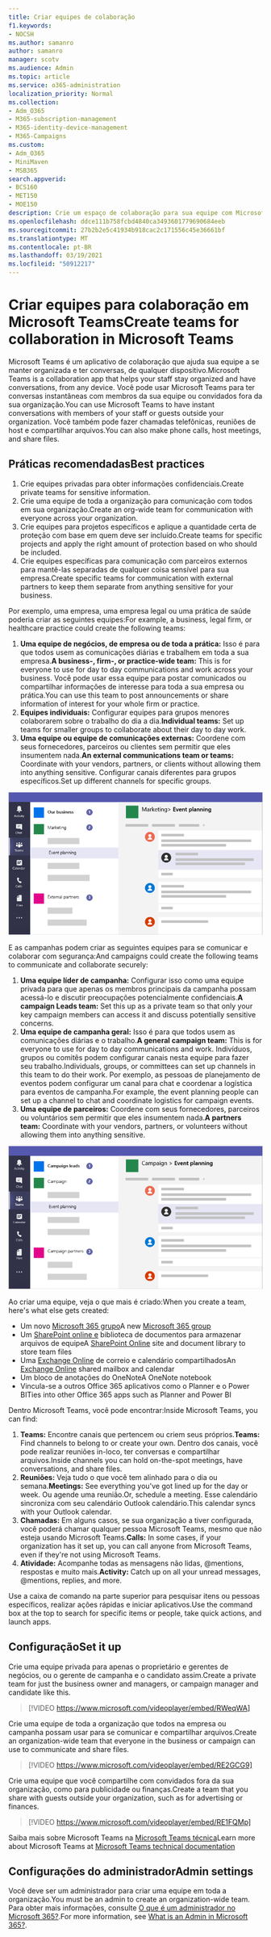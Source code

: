 ```yaml
---
title: Criar equipes de colaboração
f1.keywords:
- NOCSH
ms.author: samanro
author: samanro
manager: scotv
ms.audience: Admin
ms.topic: article
ms.service: o365-administration
localization_priority: Normal
ms.collection:
- Adm_O365
- M365-subscription-management
- M365-identity-device-management
- M365-Campaigns
ms.custom:
- Adm_O365
- MiniMaven
- MSB365
search.appverid:
- BCS160
- MET150
- MOE150
description: Crie um espaço de colaboração para sua equipe com Microsoft Teams.
ms.openlocfilehash: ddce111b758fcbd4840ca3493601779690684eeb
ms.sourcegitcommit: 27b2b2e5c41934b918cac2c171556c45e36661bf
ms.translationtype: MT
ms.contentlocale: pt-BR
ms.lasthandoff: 03/19/2021
ms.locfileid: "50912217"
---
```

# <a name="create-teams-for-collaboration-in-microsoft-teams"></a><span data-ttu-id="bcf7a-103">Criar equipes para colaboração em Microsoft Teams</span><span class="sxs-lookup"><span data-stu-id="bcf7a-103">Create teams for collaboration in Microsoft Teams</span></span>

<span data-ttu-id="bcf7a-104">Microsoft Teams é um aplicativo de colaboração que ajuda sua equipe a se manter organizada e ter conversas, de qualquer dispositivo.</span><span class="sxs-lookup"><span data-stu-id="bcf7a-104">Microsoft Teams is a collaboration app that helps your staff stay organized and have conversations, from any device.</span></span> <span data-ttu-id="bcf7a-105">Você pode usar Microsoft Teams para ter conversas instantâneas com membros da sua equipe ou convidados fora da sua organização.</span><span class="sxs-lookup"><span data-stu-id="bcf7a-105">You can use Microsoft Teams to have instant conversations with members of your staff or guests outside your organization.</span></span> <span data-ttu-id="bcf7a-106">Você também pode fazer chamadas telefônicas, reuniões de host e compartilhar arquivos.</span><span class="sxs-lookup"><span data-stu-id="bcf7a-106">You can also make phone calls, host meetings, and share files.</span></span>

## <a name="best-practices"></a><span data-ttu-id="bcf7a-107">Práticas recomendadas</span><span class="sxs-lookup"><span data-stu-id="bcf7a-107">Best practices</span></span>

1. <span data-ttu-id="bcf7a-108">Crie equipes privadas para obter informações confidenciais.</span><span class="sxs-lookup"><span data-stu-id="bcf7a-108">Create private teams for sensitive information.</span></span>
1. <span data-ttu-id="bcf7a-109">Crie uma equipe de toda a organização para comunicação com todos em sua organização.</span><span class="sxs-lookup"><span data-stu-id="bcf7a-109">Create an org-wide team for communication with everyone across your organization.</span></span>
1. <span data-ttu-id="bcf7a-110">Crie equipes para projetos específicos e aplique a quantidade certa de proteção com base em quem deve ser incluído.</span><span class="sxs-lookup"><span data-stu-id="bcf7a-110">Create teams for specific projects and apply the right amount of protection based on who should be included.</span></span>
1. <span data-ttu-id="bcf7a-111">Crie equipes específicas para comunicação com parceiros externos para mantê-las separadas de qualquer coisa sensível para sua empresa.</span><span class="sxs-lookup"><span data-stu-id="bcf7a-111">Create specific teams for communication with external partners to keep them separate from anything sensitive for your business.</span></span>

<span data-ttu-id="bcf7a-112">Por exemplo, uma empresa, uma empresa legal ou uma prática de saúde poderia criar as seguintes equipes:</span><span class="sxs-lookup"><span data-stu-id="bcf7a-112">For example, a business, legal firm, or healthcare practice could create the following teams:</span></span>

1. <span data-ttu-id="bcf7a-113">**Uma equipe de negócios, de empresa ou de toda a prática:** Isso é para que todos usem as comunicações diárias e trabalhem em toda a sua empresa.</span><span class="sxs-lookup"><span data-stu-id="bcf7a-113">**A business-, firm-, or practice-wide team:** This is for everyone to use for day to day communications and work across your business.</span></span> <span data-ttu-id="bcf7a-114">Você pode usar essa equipe para postar comunicados ou compartilhar informações de interesse para toda a sua empresa ou prática.</span><span class="sxs-lookup"><span data-stu-id="bcf7a-114">You can use this team to post announcements or share information of interest for your whole firm or practice.</span></span>
1. <span data-ttu-id="bcf7a-115">**Equipes individuais:** Configurar equipes para grupos menores colaborarem sobre o trabalho do dia a dia.</span><span class="sxs-lookup"><span data-stu-id="bcf7a-115">**Individual teams:** Set up teams for smaller groups to collaborate about their day to day work.</span></span>
1. <span data-ttu-id="bcf7a-116">**Uma equipe ou equipe de comunicações externas:** Coordene com seus fornecedores, parceiros ou clientes sem permitir que eles insumentem nada.</span><span class="sxs-lookup"><span data-stu-id="bcf7a-116">**An external communications team or teams:** Coordinate with your vendors, partners, or clients without allowing them into anything sensitive.</span></span> <span data-ttu-id="bcf7a-117">Configurar canais diferentes para grupos específicos.</span><span class="sxs-lookup"><span data-stu-id="bcf7a-117">Set up different channels for specific groups.</span></span>

![Diagrama de uma Microsoft Teams com três equipes separadas para permitir a comunicação segura e a colaboração em uma empresa](../media/m365-democracy-teams-business-collab.png)

<span data-ttu-id="bcf7a-119">E as campanhas podem criar as seguintes equipes para se comunicar e colaborar com segurança:</span><span class="sxs-lookup"><span data-stu-id="bcf7a-119">And campaigns could create the following teams to communicate and collaborate securely:</span></span>

1. <span data-ttu-id="bcf7a-120">**Uma equipe líder de campanha:** Configurar isso como uma equipe privada para que apenas os membros principais da campanha possam acessá-lo e discutir preocupações potencialmente confidenciais.</span><span class="sxs-lookup"><span data-stu-id="bcf7a-120">**A campaign Leads team:** Set this up as a private team so that only your key campaign members can access it and discuss potentially sensitive concerns.</span></span>
2. <span data-ttu-id="bcf7a-121">**Uma equipe de campanha geral:** Isso é para que todos usem as comunicações diárias e o trabalho.</span><span class="sxs-lookup"><span data-stu-id="bcf7a-121">**A general campaign team:** This is for everyone to use for day to day communications and work.</span></span> <span data-ttu-id="bcf7a-122">Indivíduos, grupos ou comitês podem configurar canais nesta equipe para fazer seu trabalho.</span><span class="sxs-lookup"><span data-stu-id="bcf7a-122">Individuals, groups, or committees can set up channels in this team to do their work.</span></span> <span data-ttu-id="bcf7a-123">Por exemplo, as pessoas de planejamento de eventos podem configurar um canal para chat e coordenar a logística para eventos de campanha.</span><span class="sxs-lookup"><span data-stu-id="bcf7a-123">For example, the event planning people can set up a channel to chat and coordinate logistics for campaign events.</span></span>
3. <span data-ttu-id="bcf7a-124">**Uma equipe de parceiros:** Coordene com seus fornecedores, parceiros ou voluntários sem permitir que eles insumentem nada.</span><span class="sxs-lookup"><span data-stu-id="bcf7a-124">**A partners team:** Coordinate with your vendors, partners, or volunteers without allowing them into anything sensitive.</span></span>

![Diagrama de uma Microsoft Teams com três equipes separadas para permitir a comunicação segura e a colaboração em uma campanha](../media/m365-democracy-teams-collab.png)

<span data-ttu-id="bcf7a-126">Ao criar uma equipe, veja o que mais é criado:</span><span class="sxs-lookup"><span data-stu-id="bcf7a-126">When you create a team, here's what else gets created:</span></span>

- <span data-ttu-id="bcf7a-127">Um novo [Microsoft 365 grupo](/MicrosoftTeams/office-365-groups)</span><span class="sxs-lookup"><span data-stu-id="bcf7a-127">A new [Microsoft 365 group](/MicrosoftTeams/office-365-groups)</span></span>
- <span data-ttu-id="bcf7a-128">Um [SharePoint online e](/MicrosoftTeams/sharepoint-onedrive-interact) biblioteca de documentos para armazenar arquivos de equipe</span><span class="sxs-lookup"><span data-stu-id="bcf7a-128">A [SharePoint Online](/MicrosoftTeams/sharepoint-onedrive-interact) site and document library to store team files</span></span>
- <span data-ttu-id="bcf7a-129">Uma [Exchange Online](/MicrosoftTeams/exchange-teams-interact) de correio e calendário compartilhados</span><span class="sxs-lookup"><span data-stu-id="bcf7a-129">An [Exchange Online](/MicrosoftTeams/exchange-teams-interact) shared mailbox and calendar</span></span>
- <span data-ttu-id="bcf7a-130">Um bloco de anotações do OneNote</span><span class="sxs-lookup"><span data-stu-id="bcf7a-130">A OneNote notebook</span></span>
- <span data-ttu-id="bcf7a-131">Vincula-se a outros Office 365 aplicativos como o Planner e o Power BI</span><span class="sxs-lookup"><span data-stu-id="bcf7a-131">Ties into other Office 365 apps such as Planner and Power BI</span></span>

<span data-ttu-id="bcf7a-132">Dentro Microsoft Teams, você pode encontrar:</span><span class="sxs-lookup"><span data-stu-id="bcf7a-132">Inside Microsoft Teams, you can find:</span></span>

1. <span data-ttu-id="bcf7a-133">**Teams:** Encontre canais que pertencem ou criem seus próprios.</span><span class="sxs-lookup"><span data-stu-id="bcf7a-133">**Teams:** Find channels to belong to or create your own.</span></span> <span data-ttu-id="bcf7a-134">Dentro dos canais, você pode realizar reuniões in-loco, ter conversas e compartilhar arquivos.</span><span class="sxs-lookup"><span data-stu-id="bcf7a-134">Inside channels you can hold on-the-spot meetings, have conversations, and share files.</span></span>
2. <span data-ttu-id="bcf7a-135">**Reuniões:** Veja tudo o que você tem alinhado para o dia ou semana.</span><span class="sxs-lookup"><span data-stu-id="bcf7a-135">**Meetings:** See everything you've got lined up for the day or week.</span></span> <span data-ttu-id="bcf7a-136">Ou agende uma reunião.</span><span class="sxs-lookup"><span data-stu-id="bcf7a-136">Or, schedule a meeting.</span></span> <span data-ttu-id="bcf7a-137">Esse calendário sincroniza com seu calendário Outlook calendário.</span><span class="sxs-lookup"><span data-stu-id="bcf7a-137">This calendar syncs with your Outlook calendar.</span></span>
3. <span data-ttu-id="bcf7a-138">**Chamadas:** Em alguns casos, se sua organização a tiver configurada, você poderá chamar qualquer pessoa Microsoft Teams, mesmo que não esteja usando Microsoft Teams.</span><span class="sxs-lookup"><span data-stu-id="bcf7a-138">**Calls:** In some cases, if your organization has it set up, you can call anyone from Microsoft Teams, even if they're not using Microsoft Teams.</span></span>
4. <span data-ttu-id="bcf7a-139">**Atividade:** Acompanhe todas as mensagens não lidas, @mentions, respostas e muito mais.</span><span class="sxs-lookup"><span data-stu-id="bcf7a-139">**Activity:** Catch up on all your unread messages, @mentions, replies, and more.</span></span>

<span data-ttu-id="bcf7a-140">Use a caixa de comando na parte superior para pesquisar itens ou pessoas específicos, realizar ações rápidas e iniciar aplicativos.</span><span class="sxs-lookup"><span data-stu-id="bcf7a-140">Use the command box at the top to search for specific items or people, take quick actions, and launch apps.</span></span>

## <a name="set-it-up"></a><span data-ttu-id="bcf7a-141">Configuração</span><span class="sxs-lookup"><span data-stu-id="bcf7a-141">Set it up</span></span>

<span data-ttu-id="bcf7a-142">Crie uma equipe privada para apenas o proprietário e gerentes de negócios, ou o gerente de campanha e o candidato assim.</span><span class="sxs-lookup"><span data-stu-id="bcf7a-142">Create a private team for just the business owner and managers, or campaign manager and candidate like this.</span></span>

> [!VIDEO https://www.microsoft.com/videoplayer/embed/RWeqWA]

<span data-ttu-id="bcf7a-143">Crie uma equipe de toda a organização que todos na empresa ou campanha possam usar para se comunicar e compartilhar arquivos.</span><span class="sxs-lookup"><span data-stu-id="bcf7a-143">Create an organization-wide team that everyone in the business or campaign can use to communicate and share files.</span></span>

> [!VIDEO https://www.microsoft.com/videoplayer/embed/RE2GCG9]

<span data-ttu-id="bcf7a-144">Crie uma equipe que você compartilhe com convidados fora da sua organização, como para publicidade ou finanças.</span><span class="sxs-lookup"><span data-stu-id="bcf7a-144">Create a team that you share with guests outside your organization, such as for advertising or finances.</span></span>

> [!VIDEO https://www.microsoft.com/videoplayer/embed/RE1FQMp]

<span data-ttu-id="bcf7a-145">Saiba mais sobre Microsoft Teams na [Microsoft Teams técnica](/microsoftteams/microsoft-teams)</span><span class="sxs-lookup"><span data-stu-id="bcf7a-145">Learn more about Microsoft Teams at [Microsoft Teams technical documentation](/microsoftteams/microsoft-teams)</span></span>

## <a name="admin-settings"></a><span data-ttu-id="bcf7a-146">Configurações do administrador</span><span class="sxs-lookup"><span data-stu-id="bcf7a-146">Admin settings</span></span>

<span data-ttu-id="bcf7a-147">Você deve ser um administrador para criar uma equipe em toda a organização.</span><span class="sxs-lookup"><span data-stu-id="bcf7a-147">You must be an admin to create an organization-wide team.</span></span> <span data-ttu-id="bcf7a-148">Para obter mais informações, consulte [O que é um administrador no Microsoft 365?](https://support.office.com/article/what-is-an-admin-e123627e-4892-4461-b9aa-1b6d57a5cfa4?ui=en-US&rs=en-US&ad=US).</span><span class="sxs-lookup"><span data-stu-id="bcf7a-148">For more information, see [What is an Admin in Microsoft 365?](https://support.office.com/article/what-is-an-admin-e123627e-4892-4461-b9aa-1b6d57a5cfa4?ui=en-US&rs=en-US&ad=US).</span></span>